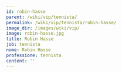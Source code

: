 ```yaml
---
id: robin-hasse
parent: /wiki/vip/tennista/
permalink: /wiki/vip/tennista/robin-hasse/
image_dir: /images/wiki/vip/
image: robin-hasse.jpg
title: Robin Hasse
job: tennista
nome: Robin Hasse
professione: tennista
content: ''
---
```

